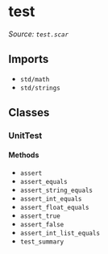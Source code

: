 # test

*Source: `test.scar`*

## Imports

- `std/math`
- `std/strings`

## Classes

### UnitTest

#### Methods

- `assert`
- `assert_equals`
- `assert_string_equals`
- `assert_int_equals`
- `assert_float_equals`
- `assert_true`
- `assert_false`
- `assert_int_list_equals`
- `test_summary`

